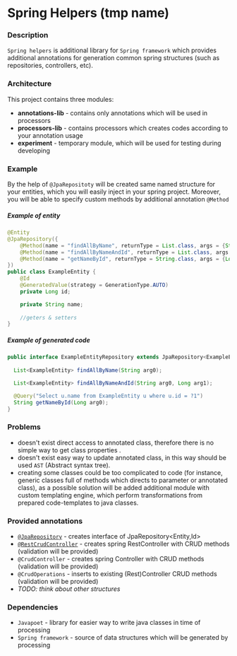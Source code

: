 Spring Helpers (tmp name)
========

### Description
`Spring helpers` is additional library for `Spring framework` which provides additional annotations for generation common spring structures (such as repositories, controllers, etc).

### Architecture
This project contains three modules:
- **annotations-lib** - contains only annotations which will be used in processors
- **processors-lib** - contains processors which creates codes according to your annotation usage
- **experiment** - temporary module, which will be used for testing during developing

### Example
By the help of `@JpaRepositoty` will be created same named structure for your entities, which you will easily inject in your spring project.
Moreover, you will be able to specify custom methods by additional annotation `@Method`

##### Example of entity
```java
@Entity
@JpaRepository({
    @Method(name = "findAllByName", returnType = List.class, args = {String.class}),
    @Method(name = "findAllByNameAndId", returnType = List.class, args = {String.class, Long.class}),
    @Method(name = "getNameById", returnType = String.class, args = {Long.class}, query = "Select u.name from ExampleEntity u where u.id = ?1")
})
public class ExampleEntity {
    @Id
    @GeneratedValue(strategy = GenerationType.AUTO)
    private Long id;

    private String name;
    
    //geters & setters
}
```

##### Example of generated code
```java
public interface ExampleEntityRepository extends JpaRepository<ExampleEntity, Long> {
  
  List<ExampleEntity> findAllByName(String arg0);

  List<ExampleEntity> findAllByNameAndId(String arg0, Long arg1);

  @Query("Select u.name from ExampleEntity u where u.id = ?1")
  String getNameById(Long arg0);
}
```

### Problems
- doesn't exist direct access to annotated class, therefore there is no simple way to get class properties .
- doesn't exist easy way to update annotated class, in this way should be used `AST` (Abstract syntax tree).
- creating some classes could be too complicated to code (for instance, generic classes full of methods which directs to parameter or annotated class), as a possible solution will be added additional module with custom templating engine, which perform transformations from prepared code-templates to java classes.

### Provided annotations 
- [`@JpaRepository`][jpa-repository] - creates interface of JpaRepository<Entity,Id>
- [`@RestCrudController`][rest-crud-controller] - creates spring RestController with CRUD methods (validation will be provided)
- `@CrudController` - creates spring Controller with CRUD methods (validation will be provided)
- `@CrudOperations` - inserts to existing (Rest)Controller CRUD methods (validation will be provided)
- _TODO: think about other structures_

### Dependencies
- `Javapoet` - library for easier way to write java classes in time of processing
- `Spring framework` - source of data structures which will be generated by processing

[jpa-repository]: https://github.com/ArtemZip/spring-helpers/blob/master/annotations-lib/src/main/java/com/github/artemzip/annotation/JpaRepository.java
[rest-crud-controller]: https://github.com/ArtemZip/spring-helpers/blob/master/annotations-lib/src/main/java/com/github/artemzip/annotation/RestCrudController.java
